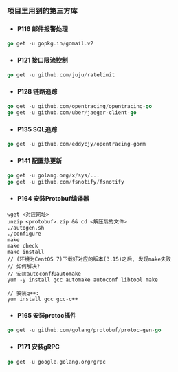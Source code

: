 ### 项目里用到的第三方库

- #### P116 邮件报警处理
```go
go get -u gopkg.in/gomail.v2
```
- #### P121 接口限流控制
```go
go get -u github.com/juju/ratelimit
```

- #### P128 链路追踪
```go
go get -u github.com/opentracing/opentracing-go
go get -u github.com/uber/jaeger-client-go
```

- #### P135 SQL追踪
```go
go get -u github.com/eddycjy/opentracing-gorm
```

- #### P141 配置热更新
```go
go get -u golang.org/x/sys/...
go get -u github.com/fsnotify/fsnotify
```

- #### P164 安装Protobuf编译器
```shell script
wget <对应网址>
unzip <protobuf>.zip && cd <解压后的文件>
./autogen.sh
./configure
make
make check
make install
// (环境为CentOS 7)下载好对应的版本(3.15)之后, 发现make失败
// 如何解决?
// 安装autoconf和automake
yum -y install gcc automake autoconf libtool make

// 安装g++:
yum install gcc gcc-c++
```

- #### P165 安装protoc插件
```go
go get -u github.com/golang/protobuf/protoc-gen-go
``` 

- #### P171 安装gRPC
```go
go get -u google.golang.org/grpc
```